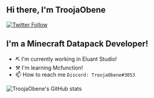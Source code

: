 ## Hi there, I'm TroojaObene
[![Twitter Follow](https://img.shields.io/twitter/follow/troojaobene?color=%231D9FEF&style=for-the-badge)](https://twitter.com/intent/follow?screen_name=troojaobene)

## I'm a Minecraft Datapack Developer!
- ⛏ I'm currently working in Eluant Studio!
- ⚒  I'm learning Mcfunction!
- 📫 How to reach me ```Discord: TroojaObene#3053```


![TroojaObene's GitHub stats](https://github-readme-stats.vercel.app/api?username=TroojaObene&count_private=true&show_icons=true&theme=github_dark&hide_border=true&bg_color=2d333b)
